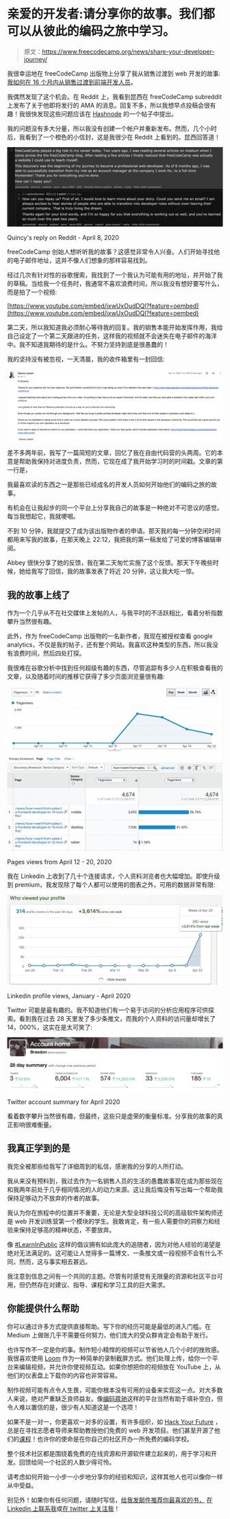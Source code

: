 # 亲爱的开发者:请分享你的故事。我们都可以从彼此的编码之旅中学习。

> 原文：<https://www.freecodecamp.org/news/share-your-developer-journey/>

我很幸运地在 freeCodeCamp 出版物上分享了我从销售过渡到 web 开发的故事:[我如何在 16 个月内从销售过渡到前端开发人员](https://www.freecodecamp.org/news/how-i-went-from-sales-to-frontend-developer-in-16-months/)。

我偶然发现了这个机会。在 Reddit 上，我看到昆西在 freeCodeCamp subreddit 上发布了关于他即将发行的 AMA 的消息。回复不多，所以我想早点投稿会很有趣！我很快发现这些问题应该在 [Hashnode](https://hashnode.com/post/ama-im-quincy-larson-the-teacher-who-founded-freecodecamp-ask-me-anything-ck8ifuyqe02uxz3s1sujiulam) 的一个帖子中提出。

我的问题没有多大分量，所以我没有创建一个帐户并重新发布。然而，几个小时后，我看到了一个橙色的小信封，这是我很少在 Reddit 上看到的。昆西回答道！

![reddit thread between me and Qunicy](img/0636200befc250bb013cc5d63117f213.png)

Quincy's reply on Reddit - April 8, 2020

freeCodeCamp 创始人想听听我的故事？这感觉非常令人兴奋。人们开始寻找他的电子邮件地址，这并不像人们想象的那样容易找到。

经过几次有针对性的谷歌搜索，我找到了一个我认为可能有用的地址，并开始了我的草稿。当给我一个任务时，我通常不喜欢浪费时间，所以我没有想好要写什么，而是拍了一个视频:

[https://www.youtube.com/embed/ixwUxOudDQI?feature=oembed](https://www.youtube.com/embed/ixwUxOudDQI?feature=oembed)

第二天，所以我知道我必须耐心等待我的回复。我的销售本能开始发挥作用，我给自己设定了一个第二天跟进的任务，这样我的视频就不会迷失在电子邮件的海洋中。我不知道我期待的是什么。不努力坚持到底是很愚蠢的！

我的坚持没有被忽视，一天清晨，我的收件箱里有一封回信:

![Screenshot_2020-04-21_at_19.45.02](img/42cb6eab185bdac72684352def933d38.png)

差不多两年前，我写了一篇简短的文章，回忆了我在自由代码营的头两周。它的本意是帮助我保持对进度负责，然而，它现在成了我开始学习时的时间戳。文章的第一行是，

我最喜欢读的东西之一是那些已经成名的开发人员如何开始他们的编码之旅的故事。

有机会在让我起步的同一个平台上分享我自己的故事是一种绝对不可思议的感觉。每当我想起它，我就哽咽。

不到 10 分钟，我就提交了成为该出版物作者的申请。那天我的每一分钟空闲时间都用来写我的故事，在那天晚上 22:12，我把我的第一稿发给了可爱的博客编辑审阅。

Abbey 很快分享了她的反馈，我在第二天匆忙实施了这个反馈。那天下午晚些时候，她给我写了回信，我的故事发表了将近 20 分钟，这让我大吃一惊。

## 我的故事上线了

作为一个几乎从不在社交媒体上发帖的人，与我平时的不活跃相比，看着分析指数攀升当然很有趣。

此外，作为 freeCodeCamp 出版物的一名新作者，我现在被授权查看 google analytics，不仅是我的帖子，还有整个网站。我喜欢这种类型的东西，所以我没有浪费时间，然后四处打探。

我很难在谷歌分析中找到任何超级有趣的东西，尽管追踪有多少人在积极查看我的文章，以及随着时间的推移它获得了多少页面浏览量很有趣:

![Screenshot_2020-04-22_at_08.57.28](img/fadcfac5fede700ec56661740c476a20.png)

Pages views from April 12 - 20, 2020

我在 Linkedin 上收到了几十个连接请求，个人资料浏览者也大幅增加。即使升级到 premium，我发现除了每个人都可以使用的图表之外，可用的数据非常有限:

![Screenshot_2020-04-22_at_09.01.52](img/736b08a38542d4650de5b3f4acac3e3c.png)

Linkedin profile views, January - April 2020

Twitter 可能是最有趣的。我不知道他们有一个易于访问的分析应用程序可供探索。看到我在过去 28 天里发了多少条推文，而我的个人资料的访问量却增长了 14，000%，这实在是太可笑了:

![Screenshot_2020-04-22_at_09.07.44](img/e474ce115824c52555a7ac0b6f7df8cf.png)

Twitter account summary for April 2020

看着数字攀升当然很有趣，但最终，这些只是虚荣的衡量标准。分享我的故事的真正影响很难衡量。

## 我真正学到的是

我完全被那些给我写了详细周到的私信，感谢我的分享的人所打动。

我从来没有预料到，我过去作为一名销售人员的生活的愚蠢故事现在成为那些现在和我两年前处于几乎相同情况的人的动力来源。这让我后悔没有写出每一个帮助我保持足够动力不放弃的作者的故事。

我认为你在旅程中的位置并不重要，无论是大型全球科技公司的高级软件架构师还是 web 开发训练营第一个模块的学生。我敢肯定，有一些人需要你的洞察力和经验来保持足够高的精神状态，不要放弃。

像 [#LearnInPublic](https://twitter.com/hashtag/learninpublic) 这样的倡议拥有如此庞大的追随者，因为对他人经验的渴望是绝对无法满足的。这可能让人觉得多一篇博文、一条推文或一段视频不会有什么不同，然而，这与事实相去甚远。

我注意到信息之间有一个共同的主题。尽管有时感觉有无限量的资源和社区平台可用，但仍然存在对建议、指导、课程和学习工具的巨大需求。

## 你能提供什么帮助

你可以通过许多方式提供直接帮助。写下你的经历可能是最低的进入门槛。在 Medium 上做账几乎不需要任何努力，他们庞大的受众群肯定会有助于发行。

也许写作不一定是你的事。制作短小精悍的视频可以节省他人几个小时的挫败感。我很喜欢使用 [Loom](https://www.loom.com/) 作为一种简单的录制截屏方式。他们处理上传，给你一个平台来编辑视频，并允许你使视频互动。如果你想把你的视频放在 YouTube 上，从他们的仪表盘上下载你的内容也非常容易。

制作视频可能有点令人生畏，可能你根本没有可用的设备来实现这一点。对大多数人来说，绝对严重缺乏良师益友。像[编码蔻驰](https://codingcoach.io/)这样的平台当然有助于填补空白，但令人难以置信的是，很少有人知道这是一个选项！

如果不是一对一，你更喜欢一对多的设置，有许多组织，如 [Hack Your Future](https://www.hackyourfuture.net/) ，总是在寻找志愿者导师来帮助教授他们免费的 web 开发项目。他们甚至开源了他们的[课程](https://github.com/HackYourFuture/curriculum)！也许你的使命是在你自己的社区开办一所免费的编码学校。

整个技术社区都是围绕着免费的在线资源和开源软件建立起来的，用于学习和开发。回馈给同一个社区的人数少得可怜。

请考虑如何开始一小步一小步地分享你的经验和知识，这样其他人也可以像你一样从中受益。

别见外！如果你有任何问题，请随时写信，[给我发邮件推荐你最喜欢的书，](mailto:braedongough@gmail.com) [在 Linkedin 上联系我](https://www.linkedin.com/in/braedon-gough-ba92a048/)或[在 twitter 上关注我](https://twitter.com/bbbraedddon)！